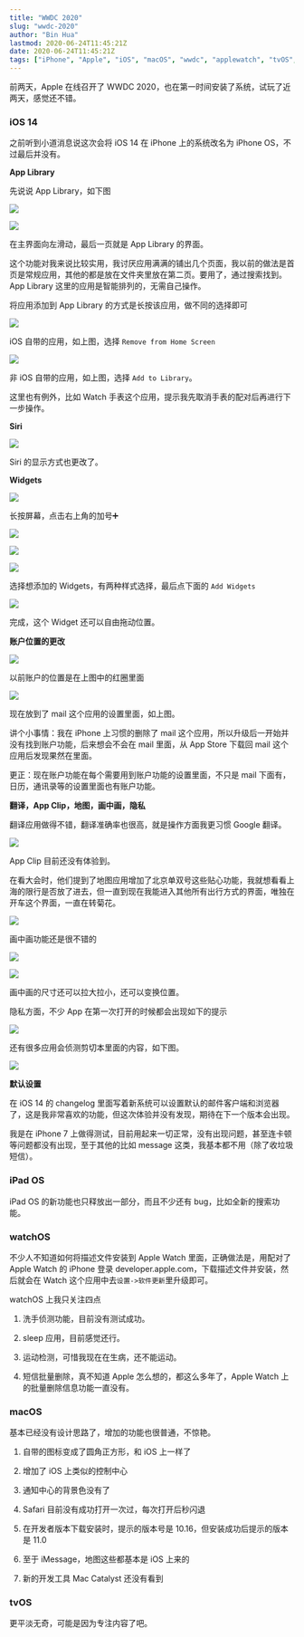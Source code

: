 ```yaml
---
title: "WWDC 2020"
slug: "wwdc-2020"
author: "Bin Hua"
lastmod: 2020-06-24T11:45:21Z
date: 2020-06-24T11:45:21Z
tags: ["iPhone", "Apple", "iOS", "macOS", "wwdc", "applewatch", "tvOS", "代码", "apple developer", "iPad", "2020", "14", "watchOS", "iPadOS"]
---
```


前两天，Apple 在线召开了 WWDC 2020，也在第一时间安装了系统，试玩了近两天，感觉还不错。

### iOS 14

之前听到小道消息说这次会将 iOS 14 在 iPhone 上的系统改名为 iPhone OS，不过最后并没有。

**App Library**

先说说 App Library，如下图

![](https://storage.tourcoder.com/tcblog/wwdc-2020-7826.PNG)

![](https://storage.tourcoder.com/tcblog/wwdc-2020-7827.PNG)

在主界面向左滑动，最后一页就是 App Library 的界面。

这个功能对我来说比较实用，我讨厌应用满满的铺出几个页面，我以前的做法是首页是常规应用，其他的都是放在文件夹里放在第二页。要用了，通过搜索找到。App Library 这里的应用是智能排列的，无需自己操作。

将应用添加到 App Library 的方式是长按该应用，做不同的选择即可

![](https://storage.tourcoder.com/tcblog/wwdc-2020-7836.PNG)

iOS 自带的应用，如上图，选择 `Remove from Home Screen`

![](https://storage.tourcoder.com/tcblog/wwdc-2020-7837.PNG)

非 iOS 自带的应用，如上图，选择 `Add to Library`。

这里也有例外，比如 Watch 手表这个应用，提示我先取消手表的配对后再进行下一步操作。

**Siri**

![](https://storage.tourcoder.com/tcblog/wwdc-2020-7824.PNG)

Siri 的显示方式也更改了。

**Widgets**

![](https://storage.tourcoder.com/tcblog/wwdc-2020-7828.PNG)

长按屏幕，点击右上角的加号➕

![](https://storage.tourcoder.com/tcblog/wwdc-2020-7830.PNG)

![](https://storage.tourcoder.com/tcblog/wwdc-2020-7831.PNG)

![](https://storage.tourcoder.com/tcblog/wwdc-2020-7832.PNG)

选择想添加的 Widgets，有两种样式选择，最后点下面的 `Add Widgets`

![](https://storage.tourcoder.com/tcblog/wwdc-2020-7833.PNG)

完成，这个 Widget 还可以自由拖动位置。

**账户位置的更改**

![](https://storage.tourcoder.com/tcblog/wwdc-2020-7834.png)

以前账户的位置是在上图中的红圈里面

![](https://storage.tourcoder.com/tcblog/wwdc-2020-7835.png)

现在放到了 mail 这个应用的设置里面，如上图。

讲个小事情：我在 iPhone 上习惯的删除了 mail 这个应用，所以升级后一开始并没有找到账户功能，后来想会不会在 mail 里面，从 App Store 下载回 mail 这个应用后发现果然在里面。

更正：现在账户功能在每个需要用到账户功能的设置里面，不只是 mail 下面有，日历，通讯录等的设置里面也有账户功能。

**翻译，App Clip，地图，画中画，隐私**

翻译应用做得不错，翻译准确率也很高，就是操作方面我更习惯 Google 翻译。

![](https://storage.tourcoder.com/tcblog/wwdc-2020-7839.PNG)

App Clip 目前还没有体验到。

在看大会时，他们提到了地图应用增加了北京单双号这些贴心功能，我就想看看上海的限行是否放了进去，但一直到现在我能进入其他所有出行方式的界面，唯独在开车这个界面，一直在转菊花。

![](https://storage.tourcoder.com/tcblog/wwdc-2020-7838.PNG)

画中画功能还是很不错的

![](https://storage.tourcoder.com/tcblog/wwdc-2020-7841.PNG)

![](https://storage.tourcoder.com/tcblog/wwdc-2020-7842.PNG)

画中画的尺寸还可以拉大拉小，还可以变换位置。

隐私方面，不少 App 在第一次打开的时候都会出现如下的提示

![](https://storage.tourcoder.com/tcblog/wwdc-2020-7840.PNG)

还有很多应用会侦测剪切本里面的内容，如下图。

![](https://storage.tourcoder.com/tcblog/wwdc-2020-7845.PNG)

**默认设置**

在 iOS 14 的 changelog 里面写着新系统可以设置默认的邮件客户端和浏览器了，这是我非常喜欢的功能，但这次体验并没有发现，期待在下一个版本会出现。

我是在 iPhone 7 上做得测试，目前用起来一切正常，没有出现问题，甚至连卡顿等问题都没有出现，至于其他的比如 message 这类，我基本都不用（除了收垃圾短信）。

### iPad OS

iPad OS 的新功能也只释放出一部分，而且不少还有 bug，比如全新的搜索功能。

### watchOS

不少人不知道如何将描述文件安装到 Apple Watch 里面，正确做法是，用配对了 Apple Watch 的 iPhone 登录 developer.apple.com，下载描述文件并安装，然后就会在 Watch 这个应用中去`设置->软件更新`里升级即可。

watchOS 上我只关注四点

1. 洗手侦测功能，目前没有测试成功。

2. sleep 应用，目前感觉还行。

3. 运动检测，可惜我现在在生病，还不能运动。

4. 短信批量删除，真不知道 Apple 怎么想的，都这么多年了，Apple Watch 上的批量删除信息功能一直没有。

### macOS

基本已经没有设计思路了，增加的功能也很普通，不惊艳。

1. 自带的图标变成了圆角正方形，和 iOS 上一样了

2. 增加了 iOS 上类似的控制中心

3. 通知中心的背景色没有了

4. Safari 目前没有成功打开一次过，每次打开后秒闪退

5. 在开发者版本下载安装时，提示的版本号是 10.16，但安装成功后提示的版本是 11.0

6. 至于 iMessage，地图这些都基本是 iOS 上来的

7. 新的开发工具 Mac Catalyst 还没有看到

### tvOS

更平淡无奇，可能是因为专注内容了吧。